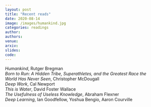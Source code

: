 ```yaml
---
layout: post
title: "Recent reads"
date: 2020-08-14
image: /images/humankind.jpg
categories: readings
author:
authors:
venue:
arxiv:
slides:
code:
---
```

*Humankind*, Rutger Bregman\
*Born to Run: A Hidden Tribe, Superathletes, and the Greatest Race the World Has Never Seen*, Christopher McDougall\
*Deep Work*, Cal Newport\
*This is Water*, David Foster Wallace\
*The Usefulness of Useless Knowledge*, Abraham Flexner\
*Deep Learning*, Ian Goodfellow, Yoshua Bengio, Aaron Courville
